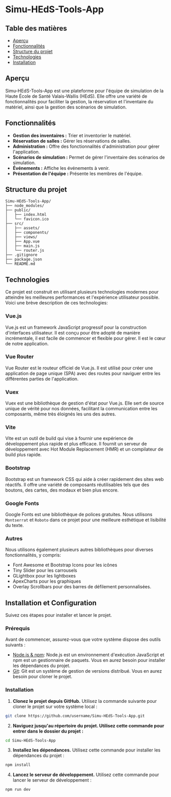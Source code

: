 # Simu-HEdS-Tools-App

## Table des matières

- [Aperçu](#apercu)
- [Fonctionnalités](#fonctionnalités)
- [Structure du projet](#structure-du-projet)
- [Technologies](#technologies)
- [Installation](#installation)

## Aperçu

Simu-HEdS-Tools-App est une plateforme pour l'équipe de simulation de la Haute École de Santé Valais-Wallis (HEdS). Elle offre une variété de fonctionnalités pour faciliter la gestion, la réservation et l'inventaire du matériel, ainsi que la gestion des scénarios de simulation.

## Fonctionnalités

- **Gestion des inventaires :** Trier et inventorier le matériel.
- **Réservation de salles :** Gérer les réservations de salles.
- **Administration :** Offre des fonctionnalités d'administration pour gérer l'application.
- **Scénarios de simulation :** Permet de gérer l'inventaire des scénarios de simulation.
- **Événements :** Affiche les événements à venir.
- **Présentation de l'équipe :** Présente les membres de l'équipe.

## Structure du projet

```plaintext
Simu-HEdS-Tools-App/
├── node_modules/
├── public/
│   ├── index.html
│   └── favicon.ico
├── src/
│   ├── assets/
│   ├── components/
│   ├── views/
│   ├── App.vue
│   ├── main.js
│   └── router.js
├── .gitignore
├── package.json
└── README.md

```

## Technologies

Ce projet est construit en utilisant plusieurs technologies modernes pour atteindre les meilleures performances et l'expérience utilisateur possible. Voici une brève description de ces technologies:

### Vue.js

Vue.js est un framework JavaScript progressif pour la construction d'interfaces utilisateur. Il est conçu pour être adopté de manière incrémentale, il est facile de commencer et flexible pour gérer. Il est le cœur de notre application.

### Vue Router

Vue Router est le routeur officiel de Vue.js. Il est utilisé pour créer une application de page unique (SPA) avec des routes pour naviguer entre les différentes parties de l'application.

### Vuex

Vuex est une bibliothèque de gestion d'état pour Vue.js. Elle sert de source unique de vérité pour nos données, facilitant la communication entre les composants, même très éloignés les uns des autres.

### Vite

Vite est un outil de build qui vise à fournir une expérience de développement plus rapide et plus efficace. Il fournit un serveur de développement avec Hot Module Replacement (HMR) et un compilateur de build plus rapide.

### Bootstrap

Bootstrap est un framework CSS qui aide à créer rapidement des sites web réactifs. Il offre une variété de composants réutilisables tels que des boutons, des cartes, des modaux et bien plus encore.

### Google Fonts

Google Fonts est une bibliothèque de polices gratuites. Nous utilisons `Montserrat` et `Roboto` dans ce projet pour une meilleure esthétique et lisibilité du texte.

### Autres

Nous utilisons également plusieurs autres bibliothèques pour diverses fonctionnalités, y compris:

- Font Awesome et Bootstrap Icons pour les icônes
- Tiny Slider pour les carrousels
- GLightbox pour les lightboxes
- ApexCharts pour les graphiques
- Overlay Scrollbars pour des barres de défilement personnalisées.

## Installation et Configuration

Suivez ces étapes pour installer et lancer le projet.

### Prérequis

Avant de commencer, assurez-vous que votre système dispose des outils suivants :

- [Node.js & npm](https://nodejs.org/en/download/): Node.js est un environnement d'exécution JavaScript et npm est un gestionnaire de paquets. Vous en aurez besoin pour installer les dépendances du projet.
- [Git](https://git-scm.com/downloads): Git est un système de gestion de versions distribué. Vous en aurez besoin pour cloner le projet.

### Installation

1. **Clonez le projet depuis GitHub.** Utilisez la commande suivante pour cloner le projet sur votre système local :

```bash
git clone https://github.com/username/Simu-HEdS-Tools-App.git
```
2. **Naviguez jusqu'au répertoire du projet. Utilisez cette commande pour entrer dans le dossier du projet :**

```bash
cd Simu-HEdS-Tools-App
``` 
3. **Installez les dépendances.** Utilisez cette commande pour installer les dépendances du projet :

```bash
npm install
```
4. **Lancez le serveur de développement.** Utilisez cette commande pour lancer le serveur de développement :

```bash
npm run dev
```